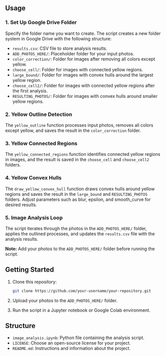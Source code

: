 ## Usage

### 1. Set Up Google Drive Folder

Specify the folder name you want to create. The script creates a new folder system in Google Drive with the following structure:

- `results.csv`: CSV file to store analysis results.
- `ADD_PHOTOS_HERE/`: Placeholder folder for your input photos.
- `color_correction/`: Folder for images after removing all colors except yellow.
- `choose_cell/`: Folder for images with connected yellow regions.
- `large_bound/`: Folder for images with convex hulls around the largest yellow region.
- `choose_cell2/`: Folder for images with connected yellow regions after the first analysis.
- `RESULTING_PHOTOS/`: Folder for images with convex hulls around smaller yellow regions.

### 2. Yellow Outline Detection

The `yellow_outline` function processes input photos, removes all colors except yellow, and saves the result in the `color_correction` folder.

### 3. Yellow Connected Regions

The `yellow_connected_regions` function identifies connected yellow regions in images, and the result is saved in the `choose_cell` and `choose_cell2` folders.

### 4. Yellow Convex Hulls

The `draw_yellow_convex_hull` function draws convex hulls around yellow regions and saves the result in the `large_bound` and `RESULTING_PHOTOS` folders. Adjust parameters such as blur, epsilon, and smooth_curve for desired results.

### 5. Image Analysis Loop

The script iterates through the photos in the `ADD_PHOTOS_HERE/` folder, applies the outlined processes, and updates the `results.csv` file with the analysis results.

**Note:** Add your photos to the `ADD_PHOTOS_HERE/` folder before running the script.

## Getting Started

1. Clone this repository:

    ```bash
    git clone https://github.com/your-username/your-repository.git
    ```

2. Upload your photos to the `ADD_PHOTOS_HERE/` folder.
3. Run the script in a Jupyter notebook or Google Colab environment.

## Structure

- `image_analysis.ipynb`: Python file containing the analysis script.
- `LICENSE`: Choose an open-source license for your project.
- `README.md`: Instructions and information about the project.

